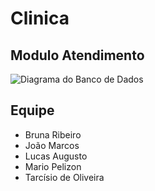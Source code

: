 # Clinica

## Modulo Atendimento


![Diagrama do Banco de Dados](https://drive.google.com/file/d/1CIv4mGnCSIMCRasd-AFifzvKYhbUPiM2/view?usp=sharing)

## Equipe
* Bruna Ribeiro
* João Marcos
* Lucas Augusto
* Mario Pelizon
* Tarcísio de Oliveira
